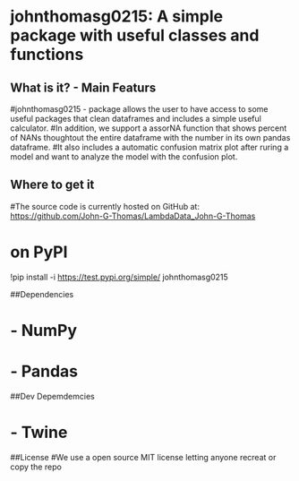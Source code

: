 # johnthomasg0215: A simple package with useful classes and functions

## What is it? - Main Featurs
#johnthomasg0215 - package allows the user to have access to some useful packages that clean dataframes and includes a simple useful calculator.
#In addition, we support  a assorNA function that shows percent of NANs thoughtout the entire dataframe with the number in its own pandas dataframe.
#It also includes a automatic confusion matrix plot after ruring a model and want to analyze the model with the confusion plot.

## Where to get it
#The source code is currently hosted on GitHub at: https://github.com/John-G-Thomas/LambdaData_John-G-Thomas

# on PyPI
!pip install -i https://test.pypi.org/simple/ johnthomasg0215

##Dependencies
# - NumPy
# - Pandas

##Dev Depemdemcies
# - Twine

##License 
#We use a open source MIT license letting anyone recreat or copy the repo
